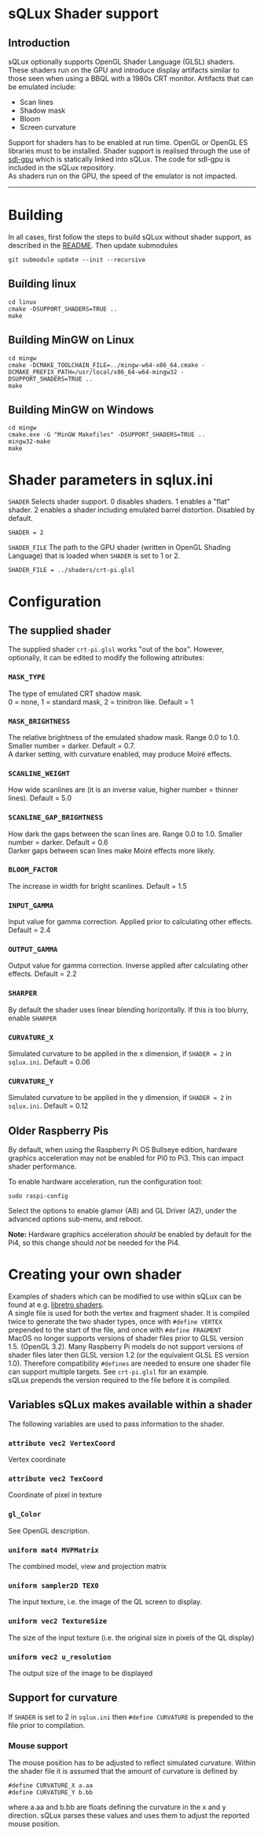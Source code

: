 # sQLux Shader support

## Introduction
sQLux optionally supports OpenGL Shader Language (GLSL) shaders. These shaders run on the GPU and introduce display artifacts similar to those seen when using a BBQL with a 1980s CRT monitor. Artifacts that can be emulated include:
+ Scan lines
+ Shadow mask
+ Bloom
+ Screen curvature

Support for shaders has to be enabled at run time. OpenGL or OpenGL ES libraries must to be installed. Shader support is realised through the use of [sdl-gpu](https://github.com/grimfang4/sdl-gpu) which is statically linked into sQLux. The code for sdl-gpu is included in the sQLux repository.  
As shaders run on the GPU, the speed of the emulator is not impacted.

---
# Building
In all cases, first follow the steps to build sQLux without shader support, as described in the [README](../README.md). Then update submodules

```
git submodule update --init --recursive
```

## Building linux
```
cd linux
cmake -DSUPPORT_SHADERS=TRUE ..
make
```
## Building MinGW on Linux
```
cd mingw
cmake -DCMAKE_TOOLCHAIN_FILE=../mingw-w64-x86_64.cmake -DCMAKE_PREFIX_PATH=/usr/local/x86_64-w64-mingw32 -DSUPPORT_SHADERS=TRUE ..
make
```
## Building MinGW on Windows
```
cd mingw
cmake.exe -G "MinGW Makefiles" -DSUPPORT_SHADERS=TRUE ..
mingw32-make
make
```
# Shader parameters in sqlux.ini
`SHADER`  Selects shader support. 0 disables shaders. 1 enables a "flat" shader. 2 enables a shader including emulated barrel distortion. Disabled by default.

```
SHADER = 2
```

`SHADER_FILE`
The path to the GPU shader (written in OpenGL Shading Language) that is loaded when `SHADER` is set to 1 or 2.

```
SHADER_FILE = ../shaders/crt-pi.glsl
```
# Configuration
## The supplied shader
The supplied shader `crt-pi.glsl` works "out of the box". However, optionally, it can be edited to modify the following attributes:
### `MASK_TYPE`
The type of emulated CRT shadow mask.  
0 = none, 1 = standard mask, 2 = trinitron like. Default = 1
### `MASK_BRIGHTNESS`
The relative brightness of the emulated shadow mask. Range 0.0 to 1.0. Smaller number = darker. Default = 0.7.  
A darker setting, with curvature enabled, may produce Moiré effects.
### `SCANLINE_WEIGHT`
How wide scanlines are (it is an inverse value, higher number = thinner lines). Default = 5.0
### `SCANLINE_GAP_BRIGHTNESS`
How dark the gaps between the scan lines are. Range 0.0 to 1.0. Smaller number = darker. Default = 0.6  
Darker gaps between scan lines make Moiré effects more likely.
### `BLOOM_FACTOR`
The increase in width for bright scanlines. Default = 1.5
### `INPUT_GAMMA`
Input value for gamma correction. Applied prior to calculating other effects. Default = 2.4
### `OUTPUT_GAMMA`
Output value for gamma correction. Inverse applied after calculating other effects. Default = 2.2
### `SHARPER`
By default the shader uses linear blending horizontally. If this is too blurry, enable `SHARPER`
### `CURVATURE_X`
Simulated curvature to be applied in the x dimension, if `SHADER = 2` in `sqlux.ini`. Default = 0.06
### `CURVATURE_Y`
Simulated curvature to be applied in the y dimension, if `SHADER = 2` in `sqlux.ini`. Default = 0.12
## Older Raspberry Pis
By default, when using the Raspberry Pi OS Bullseye edition, hardware graphics acceleration may not be enabled for Pi0 to Pi3. This can impact shader performance.

To enable hardware acceleration, run the configuration tool:

`sudo raspi-config`

Select the options to enable glamor (A8) and GL Driver (A2), under the advanced options sub-menu, and reboot.

**Note:** Hardware graphics acceleration *should* be enabled by default for the Pi4, so this change should *not* be needed for the Pi4.

# Creating your own shader
Examples of shaders which can be modified to use within sQLux can be found at e.g. [libretro shaders](https://github.com/libretro/glsl-shaders/tree/master/crt/shaders).  
A single file is used for both the vertex and fragment shader. It is compiled twice to generate the two shader types, once with `#define VERTEX` prepended to the start of the file, and once with `#define FRAGMENT`  
MacOS no longer supports versions of shader files prior to GLSL version 1.5. (OpenGL 3.2). Many Raspberry Pi models do not support versions of shader files later then GLSL version 1.2 (or the equivalent GLSL ES version 1.0). Therefore compatibility `#defines` are needed to ensure one shader file can support multiple targets. See `crt-pi.glsl` for an example.  
sQLux prepends the version required to the file before it is compiled.
## Variables sQLux makes available within a shader
The following variables are used to pass information to the shader.
### `attribute vec2 VertexCoord`
Vertex coordinate
### `attribute vec2 TexCoord`
Coordinate of pixel in texture
### `gl_Color`
See OpenGL description.
### `uniform mat4 MVPMatrix`
The combined model, view and projection matrix
### `uniform sampler2D TEX0`
The input texture, i.e. the image of the QL screen to display.
### `uniform vec2 TextureSize`
The size of the input texture (i.e. the original size in pixels of the QL display)
### `uniform vec2 u_resolution`
The output size of the image to be displayed
## Support for curvature
If `SHADER` is set to 2 in `sqlux.ini` then `#define CURVATURE` is prepended to the file prior to compilation.
### Mouse support
The mouse position has to be adjusted to reflect simulated curvature. Within the shader file it is assumed that the amount of curvature is defined by
```
#define CURVATURE_X a.aa
#define CURVATURE_Y b.bb
```
where a.aa and b.bb are floats defining the curvature in the x and y direction. sQLux parses these values and uses them to adjust the reported mouse position.
